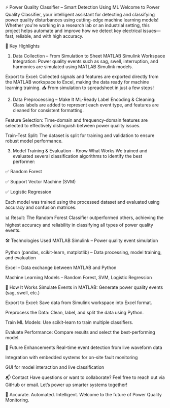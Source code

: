  ⚡ Power Quality Classifier – Smart Detection Using ML
Welcome to Power Quality Classifier, your intelligent assistant for detecting and classifying power quality disturbances using cutting-edge machine learning models! Whether you're working in a research lab or an industrial setting, this project helps automate and improve how we detect key electrical issues—fast, reliable, and with high accuracy.

🚀 Key Highlights
1. Data Collection – From Simulation to Sheet
MATLAB Simulink Workspace Integration: Power quality events such as sag, swell, interruption, and harmonics are simulated using MATLAB Simulink models.

Export to Excel: Collected signals and features are exported directly from the MATLAB workspace to Excel, making the data ready for machine learning training.
📥 From simulation to spreadsheet in just a few steps!

2. Data Preprocessing – Make It ML-Ready
Label Encoding & Cleaning: Class labels are added to represent each event type, and features are cleaned for consistent formatting.

Feature Selection: Time-domain and frequency-domain features are selected to effectively distinguish between power quality issues.

Train-Test Split: The dataset is split for training and validation to ensure robust model performance.

3. Model Training & Evaluation – Know What Works
We trained and evaluated several classification algorithms to identify the best performer:

✅ Random Forest

✅ Support Vector Machine (SVM)

✅ Logistic Regression

Each model was trained using the processed dataset and evaluated using accuracy and confusion matrices.

📊 Result:
The Random Forest Classifier outperformed others, achieving the highest accuracy and reliability in classifying all types of power quality events.

🛠 Technologies Used
MATLAB Simulink – Power quality event simulation

Python (pandas, scikit-learn, matplotlib) – Data processing, model training, and evaluation

Excel – Data exchange between MATLAB and Python

Machine Learning Models – Random Forest, SVM, Logistic Regression

🧠 How It Works
Simulate Events in MATLAB: Generate power quality events (sag, swell, etc.)

Export to Excel: Save data from Simulink workspace into Excel format.

Preprocess the Data: Clean, label, and split the data using Python.

Train ML Models: Use scikit-learn to train multiple classifiers.

Evaluate Performance: Compare results and select the best-performing model.

🔮 Future Enhancements
Real-time event detection from live waveform data

Integration with embedded systems for on-site fault monitoring

GUI for model interaction and live classification

📬 Contact
Have questions or want to collaborate? Feel free to reach out via GitHub or email. Let’s power up smarter systems together!

🎉 Accurate. Automated. Intelligent. Welcome to the future of Power Quality Monitoring.
